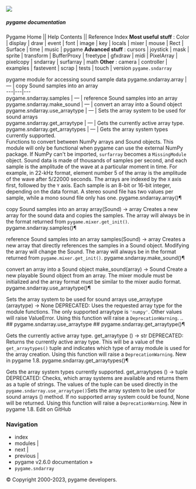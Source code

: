 ![](https://www.pygame.org/docs/_static/pygame_tiny.png)
##### pygame documentation
Pygame Home || Help Contents || Reference Index
**Most useful stuff** : Color | display | draw | event | font | image | key | locals | mixer | mouse | Rect | Surface | time | music | pygame
**Advanced stuff** : cursors | joystick | mask | sprite | transform | BufferProxy | freetype | gfxdraw | midi | PixelArray | pixelcopy | sndarray | surfarray | math
**Other** : camera | controller | examples | fastevent | scrap | tests | touch | version
`pygame.sndarray`
    
pygame module for accessing sound sample data
pygame.sndarray.array | — | copy Sound samples into an array  
---|---|---  
pygame.sndarray.samples | — | reference Sound samples into an array  
pygame.sndarray.make_sound | — | convert an array into a Sound object  
pygame.sndarray.use_arraytype | — | Sets the array system to be used for sound arrays  
pygame.sndarray.get_arraytype | — | Gets the currently active array type.  
pygame.sndarray.get_arraytypes | — | Gets the array system types currently supported.  
Functions to convert between NumPy arrays and Sound objects. This module will only be functional when pygame can use the external NumPy package. If NumPy can't be imported, `surfarray` becomes a `MissingModule` object.
Sound data is made of thousands of samples per second, and each sample is the amplitude of the wave at a particular moment in time. For example, in 22-kHz format, element number 5 of the array is the amplitude of the wave after 5/22000 seconds.
The arrays are indexed by the `X` axis first, followed by the `Y` axis. Each sample is an 8-bit or 16-bit integer, depending on the data format. A stereo sound file has two values per sample, while a mono sound file only has one.
pygame.sndarray.array()¶
    
copy Sound samples into an array
array(Sound) -> array
Creates a new array for the sound data and copies the samples. The array will always be in the format returned from `pygame.mixer.get_init()`.
pygame.sndarray.samples()¶
    
reference Sound samples into an array
samples(Sound) -> array
Creates a new array that directly references the samples in a Sound object. Modifying the array will change the Sound. The array will always be in the format returned from `pygame.mixer.get_init()`.
pygame.sndarray.make_sound()¶
    
convert an array into a Sound object
make_sound(array) -> Sound
Create a new playable Sound object from an array. The mixer module must be initialized and the array format must be similar to the mixer audio format.
pygame.sndarray.use_arraytype()¶
    
Sets the array system to be used for sound arrays
use_arraytype (arraytype) -> None
DEPRECATED: Uses the requested array type for the module functions. The only supported arraytype is `'numpy'`. Other values will raise ValueError. Using this function will raise a `DeprecationWarning`. .. ## pygame.sndarray.use_arraytype ##
pygame.sndarray.get_arraytype()¶
    
Gets the currently active array type.
get_arraytype () -> str
DEPRECATED: Returns the currently active array type. This will be a value of the `get_arraytypes()` tuple and indicates which type of array module is used for the array creation. Using this function will raise a `DeprecationWarning`.
New in pygame 1.8.
pygame.sndarray.get_arraytypes()¶
    
Gets the array system types currently supported.
get_arraytypes () -> tuple
DEPRECATED: Checks, which array systems are available and returns them as a tuple of strings. The values of the tuple can be used directly in the `pygame.sndarray.use_arraytype()`Sets the array system to be used for sound arrays () method. If no supported array system could be found, None will be returned. Using this function will raise a `DeprecationWarning`.
New in pygame 1.8.
Edit on GitHub
### Navigation
  * index
  * modules |
  * next |
  * previous |
  * pygame v2.6.0 documentation »
  * `pygame.sndarray`


© Copyright 2000-2023, pygame developers. 
